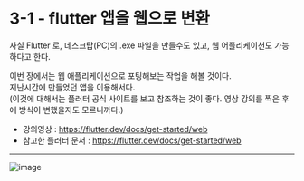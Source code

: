 # 3-1 - flutter 앱을 웹으로 변환

사실 Flutter 로, 데스크탑(PC)의 .exe 파일을 만들수도 있고, 웹 어플리케이션도 가능하다고 한다.

이번 장에서는 웹 애플리케이션으로 포팅해보는 작업을 해볼 것이다.  
지난시간에 만들었던 앱을 이용해서다.  
(이것에 대해서는 플러터 공식 사이트를 보고 참조하는 것이 좋다. 영상 강의를 찍은 후에 방식이 변했을지도 모르니까다.)

- 강의영상 : https://flutter.dev/docs/get-started/web
- 참고한 플러터 문서 : https://flutter.dev/docs/get-started/web

---



![image](https://user-images.githubusercontent.com/48408417/82753537-5c5d5d80-9e01-11ea-8d41-7e386ed35132.png)
